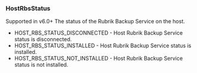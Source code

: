 ### HostRbsStatus
Supported in v6.0+
The status of the Rubrik Backup Service on the host.

- HOST_RBS_STATUS_DISCONNECTED - Host Rubrik Backup Service status is disconnected.
- HOST_RBS_STATUS_INSTALLED - Host Rubrik Backup Service status is installed.
- HOST_RBS_STATUS_NOT_INSTALLED - Host Rubrik Backup Service status is not installed.
